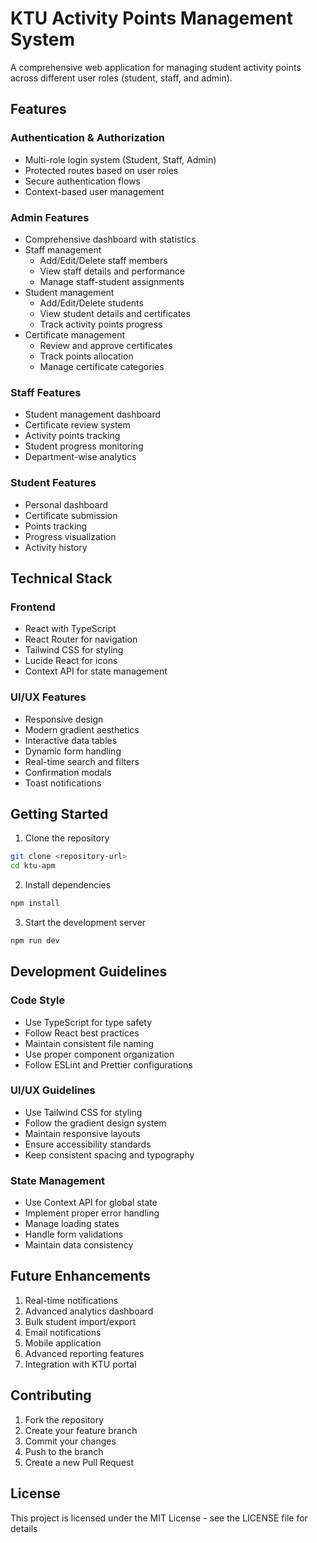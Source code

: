 # KTU Activity Points Management System

A comprehensive web application for managing student activity points across different user roles (student, staff, and admin).

## Features

### Authentication & Authorization
- Multi-role login system (Student, Staff, Admin)
- Protected routes based on user roles
- Secure authentication flows
- Context-based user management

### Admin Features
- Comprehensive dashboard with statistics
- Staff management
  - Add/Edit/Delete staff members
  - View staff details and performance
  - Manage staff-student assignments
- Student management
  - Add/Edit/Delete students
  - View student details and certificates
  - Track activity points progress
- Certificate management
  - Review and approve certificates
  - Track points allocation
  - Manage certificate categories

### Staff Features
- Student management dashboard
- Certificate review system
- Activity points tracking
- Student progress monitoring
- Department-wise analytics

### Student Features
- Personal dashboard
- Certificate submission
- Points tracking
- Progress visualization
- Activity history

## Technical Stack

### Frontend
- React with TypeScript
- React Router for navigation
- Tailwind CSS for styling
- Lucide React for icons
- Context API for state management

### UI/UX Features
- Responsive design
- Modern gradient aesthetics
- Interactive data tables
- Dynamic form handling
- Real-time search and filters
- Confirmation modals
- Toast notifications

## Getting Started

1. Clone the repository
```bash
git clone <repository-url>
cd ktu-apm
```

2. Install dependencies
```bash
npm install
```

3. Start the development server
```bash
npm run dev
```

## Development Guidelines

### Code Style
- Use TypeScript for type safety
- Follow React best practices
- Maintain consistent file naming
- Use proper component organization
- Follow ESLint and Prettier configurations

### UI/UX Guidelines
- Use Tailwind CSS for styling
- Follow the gradient design system
- Maintain responsive layouts
- Ensure accessibility standards
- Keep consistent spacing and typography

### State Management
- Use Context API for global state
- Implement proper error handling
- Manage loading states
- Handle form validations
- Maintain data consistency

## Future Enhancements
1. Real-time notifications
2. Advanced analytics dashboard
3. Bulk student import/export
4. Email notifications
5. Mobile application
6. Advanced reporting features
7. Integration with KTU portal

## Contributing
1. Fork the repository
2. Create your feature branch
3. Commit your changes
4. Push to the branch
5. Create a new Pull Request

## License
This project is licensed under the MIT License - see the LICENSE file for details
